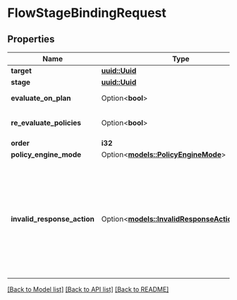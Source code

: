 # FlowStageBindingRequest

## Properties

Name | Type | Description | Notes
------------ | ------------- | ------------- | -------------
**target** | [**uuid::Uuid**](uuid::Uuid.md) |  | 
**stage** | [**uuid::Uuid**](uuid::Uuid.md) |  | 
**evaluate_on_plan** | Option<**bool**> | Evaluate policies during the Flow planning process. | [optional]
**re_evaluate_policies** | Option<**bool**> | Evaluate policies when the Stage is present to the user. | [optional]
**order** | **i32** |  | 
**policy_engine_mode** | Option<[**models::PolicyEngineMode**](PolicyEngineMode.md)> |  | [optional]
**invalid_response_action** | Option<[**models::InvalidResponseActionEnum**](InvalidResponseActionEnum.md)> | Configure how the flow executor should handle an invalid response to a challenge. RETRY returns the error message and a similar challenge to the executor. RESTART restarts the flow from the beginning, and RESTART_WITH_CONTEXT restarts the flow while keeping the current context. | [optional]

[[Back to Model list]](../README.md#documentation-for-models) [[Back to API list]](../README.md#documentation-for-api-endpoints) [[Back to README]](../README.md)


